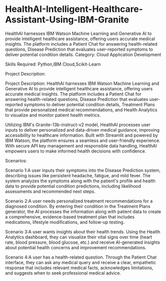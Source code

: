 # HealthAI-Intelligent-Healthcare-Assistant-Using-IBM-Granite
HealthAI harnesses IBM Watson Machine Learning and Generative AI to provide intelligent healthcare assistance, offering users accurate medical insights. The platform includes a Patient Chat for answering health-related questions, Disease Prediction that evaluates user-reported symptoms to deliver potential condition details.
Category: Cloud Application Development

Skills Required:
Python,IBM Cloud,Scikit-Learn

Project Description:

Project Description:
HealthAI harnesses IBM Watson Machine Learning and Generative AI to provide intelligent healthcare assistance, offering users accurate medical insights. The platform includes a Patient Chat for answering health-related questions, Disease Prediction that evaluates user-reported symptoms to deliver potential condition details, Treatment Plans that provide personalized medical recommendations, and Health Analytics to visualize and monitor patient health metrics.

Utilizing IBM's Granite-13b-instruct-v2 model, HealthAI processes user inputs to deliver personalized and data-driven medical guidance, improving accessibility to healthcare information. Built with Streamlit and powered by IBM Watson, the platform ensures a seamless and user-friendly experience. With secure API key management and responsible data handling, HealthAI empowers users to make informed health decisions with confidence.

Scenarios:

Scenario 1:A user inputs their symptoms into the Disease Prediction system, describing issues like persistent headache, fatigue, and mild fever. The system analyzes the symptoms along with the patient's profile and health data to provide potential condition predictions, including likelihood assessments and recommended next steps.

Scenario 2:A user needs personalized treatment recommendations for a diagnosed condition. By entering their condition in the Treatment Plans generator, the AI processes the information along with patient data to create a comprehensive, evidence-based treatment plan that includes medications, lifestyle modifications, and follow-up testing.

Scenario 3:A user wants insights about their health trends. Using the Health Analytics dashboard, they can visualize their vital signs over time (heart rate, blood pressure, blood glucose, etc.) and receive AI-generated insights about potential health concerns and improvement recommendations.

Scenario 4:A user has a health-related question. Through the Patient Chat interface, they can ask any medical query and receive a clear, empathetic response that includes relevant medical facts, acknowledges limitations, and suggests when to seek professional medical advice.


